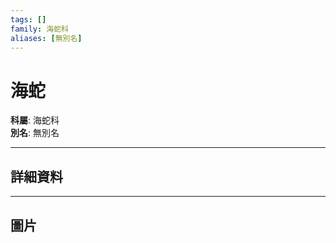 ```yaml
---
tags: []
family: 海蛇科
aliases: [無別名]
---
```


# 海蛇

**科屬**: 海蛇科  
**別名**: 無別名  

---

## 詳細資料


---

## 圖片
